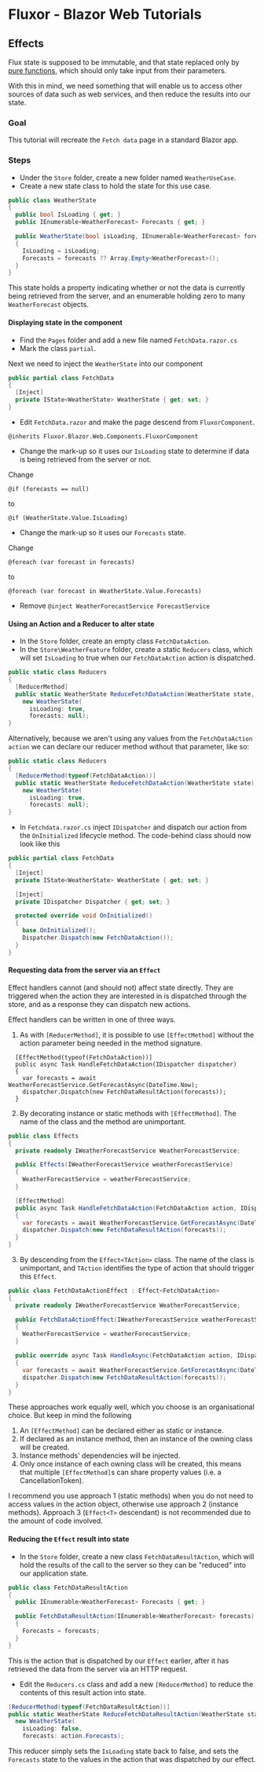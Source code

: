 # Fluxor - Blazor Web Tutorials

## Effects

Flux state is supposed to be immutable, and that state replaced only by
[pure functions](https://en.wikipedia.org/wiki/Pure_function), which should only take input from their
parameters.

With this in mind, we need something that will enable us to access other sources of data such as
web services, and then reduce the results into our state.

### Goal
This tutorial will recreate the `Fetch data` page in a standard Blazor app.

### Steps

- Under the `Store` folder, create a new folder named `WeatherUseCase`.
- Create a new state class to hold the state for this use case.

```c#
public class WeatherState
{
  public bool IsLoading { get; }
  public IEnumerable<WeatherForecast> Forecasts { get; }

  public WeatherState(bool isLoading, IEnumerable<WeatherForecast> forecasts)
  {
    IsLoading = isLoading;
    Forecasts = forecasts ?? Array.Empty<WeatherForecast>();
  }
}
```

This state holds a property indicating whether or not the data is currently being retrieved from
the server, and an enumerable holding zero to many `WeatherForecast` objects.

#### Displaying state in the component

- Find the `Pages` folder and add a new file named `FetchData.razor.cs`
- Mark the class `partial`.

Next we need to inject the `WeatherState` into our component

```c#
public partial class FetchData
{
  [Inject]
  private IState<WeatherState> WeatherState { get; set; }
}
```

- Edit `FetchData.razor` and make the page descend from `FluxorComponent`.

```
@inherits Fluxor.Blazor.Web.Components.FluxorComponent
```

- Change the mark-up so it uses our `IsLoading` state to determine if data is being
retrieved from the server or not.

Change

`@if (forecasts == null)`

to

`@if (WeatherState.Value.IsLoading)`

- Change the mark-up so it uses our `Forecasts` state.

Change

`@foreach (var forecast in forecasts)`

to

`@foreach (var forecast in WeatherState.Value.Forecasts)`

- Remove `@inject WeatherForecastService ForecastService`

#### Using an Action and a Reducer to alter state

- In the `Store` folder, create an empty class `FetchDataAction`.
- In the `Store\WeatherFeature` folder, create a static `Reducers` class, which will set
  `IsLoading` to true when our `FetchDataAction` action is dispatched.

```c#
public static class Reducers
{
  [ReducerMethod]
  public static WeatherState ReduceFetchDataAction(WeatherState state, FetchDataAction action) =>
    new WeatherState(
      isLoading: true,
      forecasts: null);
}
```

Alternatively, because we aren't using any values from the `FetchDataAction action` we
can declare our reducer method without that parameter, like so:

```c#
public static class Reducers
{
  [ReducerMethod(typeof(FetchDataAction))]
  public static WeatherState ReduceFetchDataAction(WeatherState state) =>
    new WeatherState(
      isLoading: true,
      forecasts: null);
}
```

- In `Fetchdata.razor.cs` inject `IDispatcher` and dispatch our action from the `OnInitialized`
lifecycle method. The code-behind class should now look like this

```c#
public partial class FetchData
{
  [Inject]
  private IState<WeatherState> WeatherState { get; set; }

  [Inject]
  private IDispatcher Dispatcher { get; set; }

  protected override void OnInitialized()
  {
    base.OnInitialized();
    Dispatcher.Dispatch(new FetchDataAction());
  }
}
```

#### Requesting data from the server via an `Effect`

Effect handlers cannot (and should not) affect state directly. They are triggered when the action
they are interested in is dispatched through the store, and as a response they can dispatch new actions.

Effect handlers can be written in one of three ways.


1. As with `[ReducerMethod]`, it is possible to use `[EffectMethod]` without
  the action parameter being needed in the method signature.

```
  [EffectMethod(typeof(FetchDataAction))]
  public async Task HandleFetchDataAction(IDispatcher dispatcher)
  {
    var forecasts = await WeatherForecastService.GetForecastAsync(DateTime.Now);
    dispatcher.Dispatch(new FetchDataResultAction(forecasts));
  }
```

2. By decorating instance or static methods with `[EffectMethod]`. The name of the class and the
method are unimportant.

```c#
public class Effects
{
  private readonly IWeatherForecastService WeatherForecastService;

  public Effects(IWeatherForecastService weatherForecastService)
  {
    WeatherForecastService = weatherForecastService;
  }

  [EffectMethod]
  public async Task HandleFetchDataAction(FetchDataAction action, IDispatcher dispatcher)
  {
    var forecasts = await WeatherForecastService.GetForecastAsync(DateTime.Now);
    dispatcher.Dispatch(new FetchDataResultAction(forecasts));
  }
}
```

3. By descending from the `Effect<TAction>` class. The name of the class is unimportant, and `TAction`
identifies the type of action that should trigger this `Effect`.

```c#
public class FetchDataActionEffect : Effect<FetchDataAction>
{
  private readonly IWeatherForecastService WeatherForecastService;

  public FetchDataActionEffect(IWeatherForecastService weatherForecastService)
  {
    WeatherForecastService = weatherForecastService;
  }

  public override async Task HandleAsync(FetchDataAction action, IDispatcher dispatcher)
  {
    var forecasts = await WeatherForecastService.GetForecastAsync(DateTime.Now);
    dispatcher.Dispatch(new FetchDataResultAction(forecasts));
  }
}
```


These approaches work equally well, which you choose is an organisational choice. But keep
in mind the following

1. An `[EffectMethod]` can be declared either as static or instance.
2. If declared as an instance method, then an instance of the owning class will be created.
3. Instance methods' dependencies will be injected.
4. Only once instance of each owning class will be created, this means that multiple
  `[EffectMethod]`s can share property values (i.e. a CancellationToken).

I recommend you use approach 1 (static methods) when you do not need to access values in the action object,
otherwise use approach 2 (instance methods). Approach 3 (`Effect<T>` descendant) is not
recommended due to the amount of code involved.

#### Reducing the `Effect` result into state

- In the `Store` folder, create a new class `FetchDataResultAction`, which will hold the
  results of the call to the server so they can be "reduced" into our application state.

```c#
public class FetchDataResultAction
{
  public IEnumerable<WeatherForecast> Forecasts { get; }

  public FetchDataResultAction(IEnumerable<WeatherForecast> forecasts)
  {
    Forecasts = forecasts;
  }
}
```

This is the action that is dispatched by our `Effect` earlier, after it has retrieved the data from
the server via an HTTP request.

- Edit the `Reducers.cs` class and add a new `[ReducerMethod]` to reduce the contents of this result
action into state.

```c#
[ReducerMethod(typeof(FetchDataResultAction))]
public static WeatherState ReduceFetchDataResultAction(WeatherState state) =>
  new WeatherState(
    isLoading: false,
    forecasts: action.Forecasts);
```

This reducer simply sets the `IsLoading` state back to false, and sets the `Forecasts` state to the
values in the action that was dispatched by our effect.


